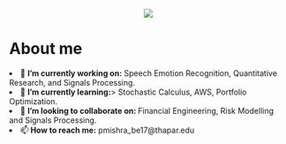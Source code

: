 <p align='center'><img src="https://github.com/puneat/puneat/blob/master/banner.jpg"  class="project-name"/>
      </p>
<h1>About me</h1>

<li>🔭 <b>I’m currently working on:</b> Speech Emotion Recognition, Quantitative Research, and Signals Processing.</li>
<li>🌱 <b>I’m currently learning:</b>> Stochastic Calculus, AWS, Portfolio Optimization.</li>
<li>👯 <b>I’m looking to collaborate on: </b>Financial Engineering, Risk Modelling and Signals Processing.</li> 
<li>📫<b> How to reach me:</b> pmishra_be17@thapar.edu</li>


